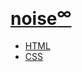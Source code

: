 # [noise<sup>∞</sup>](index.html)

* [HTML](https://webmural.com/html)
* [CSS](https://webmural.com/css)
